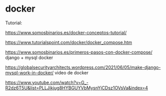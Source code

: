 # docker
Tutorial:

https://www.somosbinarios.es/docker-conceptos-tutorial/

https://www.tutorialspoint.com/docker/docker_compose.htm

https://www.somosbinarios.es/primeros-pasos-con-docker-compose/
django + mysql docker

https://globalsecurityarchitects.wordpress.com/2021/06/05/make-django-mysql-work-in-docker/
video de docker

https://www.youtube.com/watch?v=G_-R2dz6T5U&list=PLLJikjug8HYBGUYVbMysnYjCDsz1OVsVa&index=4
